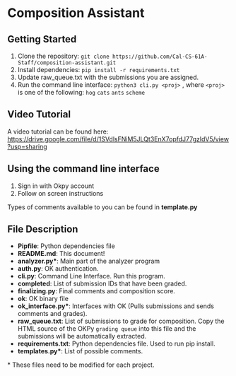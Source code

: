 # Composition Assistant

## Getting Started
1. Clone the repository: `git clone https://github.com/Cal-CS-61A-Staff/composition-assistant.git`
2. Install dependencies: `pip install -r requirements.txt`
3. Update raw_queue.txt with the submissions you are assigned.
3. Run the command line interface: `python3 cli.py <proj>` , where `<proj>` is one of the following: `hog` `cats` `ants` `scheme`

## Video Tutorial
A video tutorial can be found here: https://drive.google.com/file/d/1SVdlsFNiM5JLQt3EnX7opfdJ77gzldV5/view?usp=sharing

## Using the command line interface
1. Sign in with Okpy account
2. Follow on screen instructions

Types of comments available to you can be found in **template.py**

## File Description
- **Pipfile**: Python dependencies file
- **README.md**: This document!
- **analyzer.py\***: Main part of the analyzer program
- **auth.py**: OK authentication.
- **cli.py**: Command Line Interface. Run this program.
- **completed**: List of submission IDs that have been graded.
- **finalizing.py**: Final comments and composition score.
- **ok**: OK binary file
- **ok_interface.py\***: Interfaces with OK (Pulls submissions and sends comments and grades).
- **raw_queue.txt**: List of submissions to grade for composition. Copy the HTML source of the OKPy `grading queue` into this file and the submissions will be automatically extracted.
- **requirements.txt**: Python dependencies file. Used to run pip install.
- **templates.py\***: List of possible comments.

\* These files need to be modified for each project.
